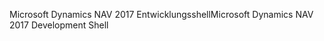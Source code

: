 <span data-ttu-id="92e48-101">Microsoft Dynamics NAV 2017 Entwicklungsshell</span><span class="sxs-lookup"><span data-stu-id="92e48-101">Microsoft Dynamics NAV 2017 Development Shell</span></span>